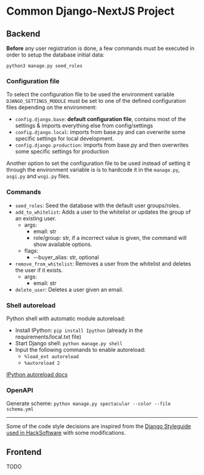 # Common Django-NextJS Project

## Backend

**Before** any user registration is done, a few commands must be executed in order to setup the database initial data:

```
python3 manage.py seed_roles
```

### Configuration file

To select the configuration file to be used the environment variable `DJANGO_SETTINGS_MODULE` must be set to one of the defined configuration files depending on the environment:

- `config.django.base`: **default configuration file**, contains most of the settings & imports everything else from config/settings
- `config.django.local`: imports from base.py and can overwrite some specific settings for local development.
- `config.django.production`: imports from base.py and then overwrites some specific settings for production

Another option to set the configuration file to be used instead of setting it through the environment variable is is to hardcode it in the `manage.py`, `asgi.py` and `wsgi.py` files.

### Commands

- `seed_roles`: Seed the database with the default user groups/roles.
- `add_to_whitelist`: Adds a user to the whitelist or updates the group of an existing user.
    - args:
        - email: str
        - role/group: str, if a incorrect value is given, the command will show available options.
    - flags: 
        - --buyer_alias: str, optional
- `remove_from_whitelist`: Removes a user from the whitelist and deletes the user if it exists.
    - args:
        - email: str
- `delete_user`: Deletes a user given an email.

### Shell autoreload

Python shell with automatic module autoreload:

- Install IPython: `pip install Ipython` (already in the requirements/local.txt file)
- Start Django shell: `python manage.py shell`
- Input the following commands to enable autoreload:
    - `%load_ext autoreload`
    - `%autoreload 2`

[IPython autoreload docs](https://ipython.org/ipython-doc/3/config/extensions/autoreload.html)

### OpenAPI

Generate scheme: `python manage.py spectacular --color --file schema.yml`

---

Some of the code style decisions are inspired from the [Django Styleguide used in HackSoftware](https://github.com/HackSoftware/Django-Styleguide) with some modifications.

## Frontend

TODO